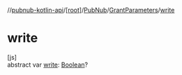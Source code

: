 //[pubnub-kotlin-api](../../../../index.md)/[[root]](../../index.md)/[PubNub](../index.md)/[GrantParameters](index.md)/[write](write.md)

# write

[js]\
abstract var [write](write.md): [Boolean](https://kotlinlang.org/api/latest/jvm/stdlib/kotlin-stdlib/kotlin/-boolean/index.html)?
